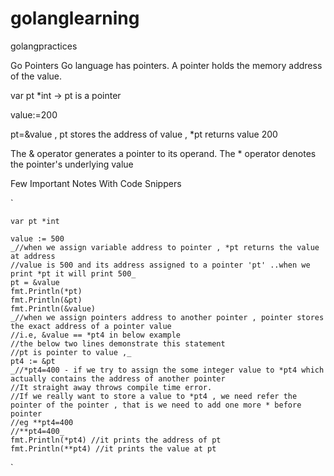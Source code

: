 # golanglearning
golangpractices

Go Pointers
Go language has pointers. A pointer holds the memory address of the value.

var pt *int -> pt is a pointer

value:=200

pt=&value , pt stores the address of value , *pt returns value 200

The & operator generates a pointer to its operand.
The * operator denotes the pointer's underlying value

Few Important Notes With Code Snippers

`
    
    
    var pt *int
    
	value := 500
	_//when we assign variable address to pointer , *pt returns the value at address
	//value is 500 and its address assigned to a pointer 'pt' ..when we print *pt it will print 500_
	pt = &value
	fmt.Println(*pt)
	fmt.Println(&pt)
	fmt.Println(&value)
	_//when we assign pointers address to another pointer , pointer stores the exact address of a pointer value
	//i.e, &value == *pt4 in below example
	//the below two lines demonstrate this statement
	//pt is pointer to value ,_
	pt4 := &pt
	_//*pt4=400 - if we try to assign the some integer value to *pt4 which actually contains the address of another pointer
	//It straight away throws compile time error.
	//If we really want to store a value to *pt4 , we need refer the pointer of the pointer , that is we need to add one more * before pointer
	//eg **pt4=400
	//**pt4=400_
	fmt.Println(*pt4) //it prints the address of pt
	fmt.Println(**pt4) //it prints the value at pt
`





